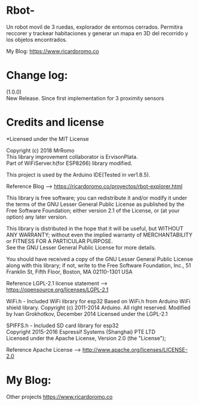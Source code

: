 # Rbot-
Un robot movil de 3 ruedas, explorador de entornos cerrados. Permitira reccorer y trackear habitaciones y generar un mapa en 3D del recorrido y los objetos encontrados.

My Blog: https://www.ricardoromo.co

# Change log:
(1.0.0)  
New Release.
Since first implementation for 3 proximity sensors



# Credits and license
*Licensed under the MIT License

Copyright (c) 2018 MrRomo   
This library improvement collaborator is ErvisonPlata.  
Part of WiFiServer.h(for ESP8266) library modified.  

This project is used by the Arduino IDE(Tested in ver1.8.5).  

Reference Blog --> https://ricardoromo.co/proyectos/rbot-explorer.html

This library is free software; you can redistribute it and/or modify it under the terms of the GNU Lesser General Public License as published by the Free Software Foundation; either version 2.1 of the License, or (at your option) any later version.  

This library is distributed in the hope that it will be useful, but WITHOUT ANY WARRANTY; without even the implied warranty of MERCHANTABILITY or FITNESS FOR A PARTICULAR PURPOSE.  
See the GNU Lesser General Public License for more details.  

You should have received a copy of the GNU Lesser General Public License along with this library; if not, write to the Free Software Foundation, Inc., 51 Franklin St, Fifth Floor, Boston, MA  02110-1301  USA  

Reference LGPL-2.1 license statement --> https://opensource.org/licenses/LGPL-2.1  

WiFi.h - Included WiFi library for esp32
Based on WiFi.h from Arduino WiFi shield library.
Copyright (c) 2011-2014 Arduino.  All right reserved.
Modified by Ivan Grokhotkov, December 2014
Licensed under the LGPL-2.1

SPIFFS.h - Included SD card library for esp32  
Copyright 2015-2016 Espressif Systems (Shanghai) PTE LTD  
Licensed under the Apache License, Version 2.0 (the "License");  

Reference Apache License --> http://www.apache.org/licenses/LICENSE-2.0  

# My Blog:
Other projects
https://www.ricardoromo.co
